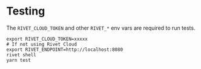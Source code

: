 # Testing

The `RIVET_CLOUD_TOKEN` and other `RIVET_*` env vars are required to run tests.

```
export RIVET_CLOUD_TOKEN=xxxxx
# If not using Rivet Cloud
export RIVET_ENDPOINT=http://localhost:8080
rivet shell
yarn test
```

